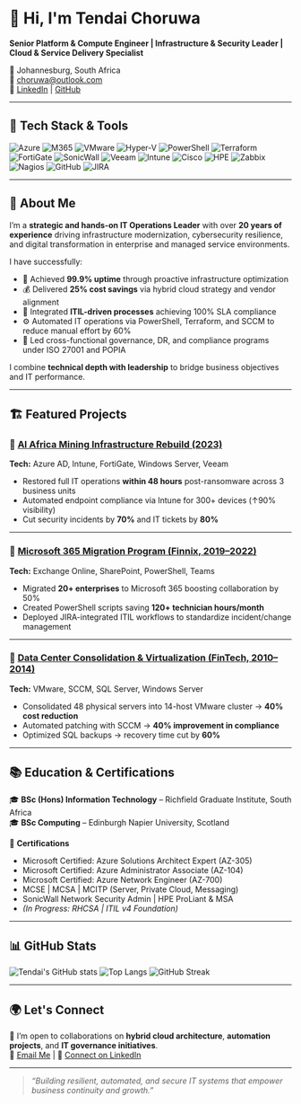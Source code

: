 # 👋 Hi, I'm Tendai Choruwa

**Senior Platform & Compute Engineer | Infrastructure & Security Leader | Cloud & Service Delivery Specialist**

📍 Johannesburg, South Africa  
📧 [choruwa@outlook.com](mailto:choruwa@outlook.com)  
🔗 [LinkedIn](https://www.linkedin.com/in/tendaichoruwa/) | [GitHub](https://github.com/tendaichoruwa)

---

## 🧩 Tech Stack & Tools

![Azure](https://img.shields.io/badge/Azure-0078D4?style=for-the-badge&logo=microsoftazure&logoColor=white)
![M365](https://img.shields.io/badge/Microsoft%20365-D83B01?style=for-the-badge&logo=microsoftoffice&logoColor=white)
![VMware](https://img.shields.io/badge/VMware-607078?style=for-the-badge&logo=vmware&logoColor=white)
![Hyper-V](https://img.shields.io/badge/Hyper--V-0078D4?style=for-the-badge&logo=windows&logoColor=white)
![PowerShell](https://img.shields.io/badge/PowerShell-5391FE?style=for-the-badge&logo=powershell&logoColor=white)
![Terraform](https://img.shields.io/badge/Terraform-623CE4?style=for-the-badge&logo=terraform&logoColor=white)
![FortiGate](https://img.shields.io/badge/FortiGate-EE3124?style=for-the-badge&logo=fortinet&logoColor=white)
![SonicWall](https://img.shields.io/badge/SonicWall-FF6600?style=for-the-badge&logoColor=white)
![Veeam](https://img.shields.io/badge/Veeam-00B336?style=for-the-badge&logo=veeam&logoColor=white)
![Intune](https://img.shields.io/badge/Intune-0078D4?style=for-the-badge&logo=microsoft&logoColor=white)
![Cisco](https://img.shields.io/badge/Cisco-1BA0D7?style=for-the-badge&logo=cisco&logoColor=white)
![HPE](https://img.shields.io/badge/HPE-00B388?style=for-the-badge&logo=hewlettpackardenterprise&logoColor=white)
![Zabbix](https://img.shields.io/badge/Zabbix-CC0000?style=for-the-badge&logo=zabbix&logoColor=white)
![Nagios](https://img.shields.io/badge/Nagios-000000?style=for-the-badge&logo=nagios&logoColor=white)
![GitHub](https://img.shields.io/badge/GitHub-181717?style=for-the-badge&logo=github&logoColor=white)
![JIRA](https://img.shields.io/badge/JIRA-0052CC?style=for-the-badge&logo=jira&logoColor=white)

---

## 💼 About Me

I’m a **strategic and hands-on IT Operations Leader** with over **20 years of experience** driving infrastructure modernization, cybersecurity resilience, and digital transformation in enterprise and managed service environments.

I have successfully:
- 🚀 Achieved **99.9% uptime** through proactive infrastructure optimization  
- 💰 Delivered **25% cost savings** via hybrid cloud strategy and vendor alignment  
- 🧠 Integrated **ITIL-driven processes** achieving 100% SLA compliance  
- ⚙️ Automated IT operations via PowerShell, Terraform, and SCCM to reduce manual effort by 60%  
- 🧾 Led cross-functional governance, DR, and compliance programs under ISO 27001 and POPIA  

I combine **technical depth with leadership** to bridge business objectives and IT performance.

---

## 🏗️ Featured Projects

### 🔹 [AI Africa Mining Infrastructure Rebuild (2023)](https://github.com/tendaichoruwa)
**Tech:** Azure AD, Intune, FortiGate, Windows Server, Veeam  
- Restored full IT operations **within 48 hours** post-ransomware across 3 business units  
- Automated endpoint compliance via Intune for 300+ devices (↑90% visibility)  
- Cut security incidents by **70%** and IT tickets by **80%**  

---

### 🔹 [Microsoft 365 Migration Program (Finnix, 2019–2022)](https://github.com/tendaichoruwa)
**Tech:** Exchange Online, SharePoint, PowerShell, Teams  
- Migrated **20+ enterprises** to Microsoft 365 boosting collaboration by 50%  
- Created PowerShell scripts saving **120+ technician hours/month**  
- Deployed JIRA-integrated ITIL workflows to standardize incident/change management  

---

### 🔹 [Data Center Consolidation & Virtualization (FinTech, 2010–2014)](https://github.com/tendaichoruwa)
**Tech:** VMware, SCCM, SQL Server, Windows Server  
- Consolidated 48 physical servers into 14-host VMware cluster → **40% cost reduction**  
- Automated patching with SCCM → **40% improvement in compliance**  
- Optimized SQL backups → recovery time cut by **60%**

---

## 📚 Education & Certifications

🎓 **BSc (Hons) Information Technology** – Richfield Graduate Institute, South Africa  
🎓 **BSc Computing** – Edinburgh Napier University, Scotland  

📜 **Certifications**
- Microsoft Certified: Azure Solutions Architect Expert (AZ-305)  
- Microsoft Certified: Azure Administrator Associate (AZ-104)  
- Microsoft Certified: Azure Network Engineer (AZ-700)  
- MCSE | MCSA | MCITP (Server, Private Cloud, Messaging)  
- SonicWall Network Security Admin | HPE ProLiant & MSA  
- *(In Progress: RHCSA | ITIL v4 Foundation)*  

---

## 📊 GitHub Stats

![Tendai's GitHub stats](https://github-readme-stats.vercel.app/api?username=tendaichoruwa&show_icons=true&theme=radical)
![Top Langs](https://github-readme-stats.vercel.app/api/top-langs/?username=tendaichoruwa&layout=compact&theme=radical)
![GitHub Streak](https://github-readme-streak-stats.herokuapp.com/?user=tendaichoruwa&theme=radical)

---

## 🌍 Let's Connect

💬 I’m open to collaborations on **hybrid cloud architecture**, **automation projects**, and **IT governance initiatives**.  
📩 [Email Me](mailto:choruwa@outlook.com) | 🤝 [Connect on LinkedIn](https://www.linkedin.com/in/tendaichoruwa/)

---

> _“Building resilient, automated, and secure IT systems that empower business continuity and growth.”_
